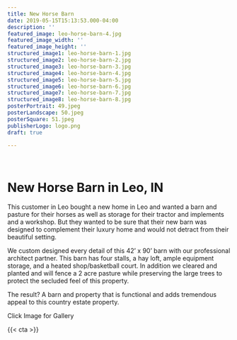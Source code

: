 ```yaml
---
title: New Horse Barn
date: 2019-05-15T15:13:53.000-04:00
description: ''
featured_image: leo-horse-barn-4.jpg
featured_image_width: ''
featured_image_height: ''
structured_image1: leo-horse-barn-1.jpg
structured_image2: leo-horse-barn-2.jpg
structured_image3: leo-horse-barn-3.jpg
structured_image4: leo-horse-barn-4.jpg
structured_image5: leo-horse-barn-5.jpg
structured_image6: leo-horse-barn-6.jpg
structured_image7: leo-horse-barn-7.jpg
structured_image8: leo-horse-barn-8.jpg
posterPortrait: 49.jpeg
posterLandscape: 50.jpeg
posterSquare: 51.jpeg
publisherLogo: logo.png
draft: true

---
```

<br>
<h1 class="h2 col-10 mx4 pb3 pt3">New Horse Barn in Leo, IN</h1>
<p class="col-10 mx4 pb1 pt1">This customer in Leo bought a new home in Leo and wanted a barn and pasture for their horses as well as storage for their tractor and implements and a workshop. But they wanted to be sure that their new barn was designed to complement their luxury home and would not detract from their beautiful setting. </p>
<p class="col-10 mx4 pb1 pt1">We custom designed every detail of this 42’ x 90’ barn with our professional architect partner. This barn has four stalls, a hay loft, ample equipment storage, and a heated shop/basketball court. In addition we cleared and planted and will fence a 2 acre pasture while preserving the large trees to protect the secluded feel of this property. </p>
<p class="col-10 mx4 pb1 pt1">The result? A barn and property that is functional and adds tremendous appeal to this country estate property.</p>
<p class="col-6 mx4 pb1 pt1">  <span>Click Image for Gallery</span>
<amp-img lightbox="hero"
  src="/leo-horse-barn-4.jpg"
  width="400"
  height="300"
  layout="responsive">

</amp-img>

<div hidden>
  <amp-img lightbox="hero"
    src="/leo-horse-barn-1.jpg"
    layout="responsive"
    width="400"
    height="710"></amp-img>
  <amp-img lightbox="hero"
    src="/leo-horse-barn-2.jpg"
    layout="responsive"
    width="400"
    height="710"></amp-img>
  <amp-img lightbox="hero"
    src="/leo-horse-barn-3.jpg"
    layout="responsive"
    width="400"
    height="710"></amp-img>
  <amp-img lightbox="hero"
    src="/leo-horse-barn-5.jpg"
    layout="responsive"
    width="400"
    height="710"></amp-img>
  <amp-img lightbox="hero"
    src="/leo-horse-barn-6.jpg"
    layout="responsive"
    width="400"
    height="710"></amp-img>
  <amp-img lightbox="hero"
    src="/leo-horse-barn-7.jpg"
    layout="responsive"
    width="400"
    height="710"></amp-img>
  <amp-img lightbox="hero"
    src="/leo-horse-barn-8.jpg"
    layout="responsive"
    width="400"
    height="710"></amp-img>
</div>
</p>
{{< cta >}}
